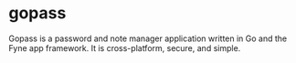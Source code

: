 # gopass

Gopass is a password and note manager application written in Go and the Fyne app framework. It is cross-platform, secure, and simple.
